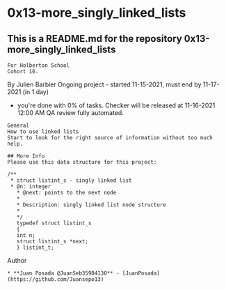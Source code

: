# 0x13-more_singly_linked_lists

## This is a README.md for the repository 0x13-more_singly_linked_lists

```
For Holberton School
Cohort 16.
```

 By Julien Barbier
 Ongoing project - started 11-15-2021, must end by 11-17-2021 (in 1 day)
 - you're done with 0% of tasks.
 Checker will be released at 11-16-2021 12:00 AM
 QA review fully automated.

```
General
How to use linked lists
Start to look for the right source of information without too much help.

```

```
## More Info
Please use this data structure for this project:

/**
 * struct listint_s - singly linked list
 * @n: integer
   * @next: points to the next node
   *
   * Description: singly linked list node structure
   *
   */
   typedef struct listint_s
   {
   int n;
   struct listint_s *next;
   } listint_t;

```
Author
```
* **Juan Posada @JuanSeb35904130** - [JuanPosada](https://github.com/Juansepo13)
```
